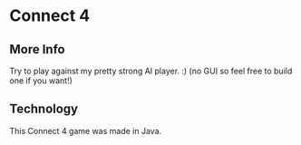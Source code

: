 # Connect 4


## More Info

Try to play against my pretty strong AI player. :) (no GUI so feel free to build one if you want!)

## Technology

This Connect 4 game was made in Java.
